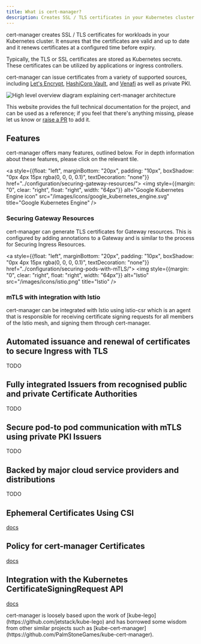 ```yaml
---
title: What is cert-manager?
description: Creates SSL / TLS certificates in your Kubernetes cluster and automatically renews them before they expire.
---
```


cert-manager creates SSL / TLS certificates for workloads in your Kubernetes cluster.
It ensures that the certificates are valid and up to date
and it renews certificates at a configured time before expiry.

Typically, the TLS or SSL certificates are stored as Kubernetes secrets.
These certificates can be utilized by applications or ingress controllers.

cert-manager can issue certificates from a variety of supported sources, including
[Let's Encrypt](https://letsencrypt.org), [HashiCorp Vault](https://www.vaultproject.io),
and [Venafi](https://www.venafi.com/) as well as private PKI.

![High level overview diagram explaining cert-manager architecture](/images/high-level-overview.svg)

This website provides the full technical documentation for the project, and can be
used as a reference; if you feel that there's anything missing, please let us know
or [raise a PR](https://github.com/cert-manager/website/pulls) to add it.


## Features

cert-manager offers many features, outlined below.
For in depth information about these features, please click on the relevant tile.

<a style={{float: "left", marginBottom: "20px", padding: "10px", boxShadow: "0px 4px 15px rgba(0, 0, 0, 0.1)", textDecoration: "none"}}
    href="../configuration/securing-gateway-resources/">
        <img style={{margin: "0", clear: "right", float: "right", width: "64px"}}
            alt="Google Kubernetes Engine icon" src="/images/icons/google_kubernetes_engine.svg"
            title="Google Kubernetes Engine" />
### Securing Gateway Resources

cert-manager can generate TLS certificates for Gateway resources.
This is configured by adding annotations to a Gateway and is similar to the process for Securing Ingress Resources.
</a>

<a style={{float: "left", marginBottom: "20px", padding: "10px", boxShadow: "0px 4px 15px rgba(0, 0, 0, 0.1)", textDecoration: "none"}}
    href="../configuration/securing-pods-with-mTLS/">
        <img style={{margin: "0", clear: "right", float: "right", width: "64px"}}
            alt="Istio" src="/images/icons/istio.png"
            title="Istio" />
### mTLS with integration with Istio

cert-manager can be integrated with Istio using
istio-csr which is an
agent that is responsible for receiving certificate signing requests for all
members of the Istio mesh, and signing them through cert-manager.
</a>

## Automated issuance and renewal of certificates to secure Ingress with TLS

TODO

## Fully integrated Issuers from recognised public and private Certificate Authorities

TODO

## Secure pod-to pod communication with mTLS using private PKI Issuers

TODO

## Backed by major cloud service providers and distributions

TODO

## Ephemeral Certificates Using CSI

[docs](/docs/configuration/empheral-certificates-using-csi.md)

## Policy for cert-manager Certificates

[docs](/docs/configuration/approver-policy.md)

## Integration with the Kubernetes CertificateSigningRequest API

[docs](/docs/features/kube-csr.md)


<footnote>
cert-manager is loosely based upon the work of
[kube-lego](https://github.com/jetstack/kube-lego) and has borrowed some
wisdom from other similar projects such as
[kube-cert-manager](https://github.com/PalmStoneGames/kube-cert-manager).
</footnote>

